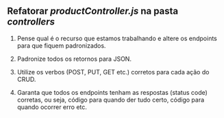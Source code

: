 ## Refatorar *productController.js* na pasta *controllers*

1. Pense qual é o recurso que estamos trabalhando e altere os endpoints para que fiquem padronizados.

2. Padronize todos os retornos para JSON.

3. Utilize os verbos (POST, PUT, GET etc.) corretos para cada ação do CRUD.

4. Garanta que todos os endpoints tenham as respostas (status code) corretas, ou seja, código para quando der tudo certo, código para quando ocorrer erro etc.